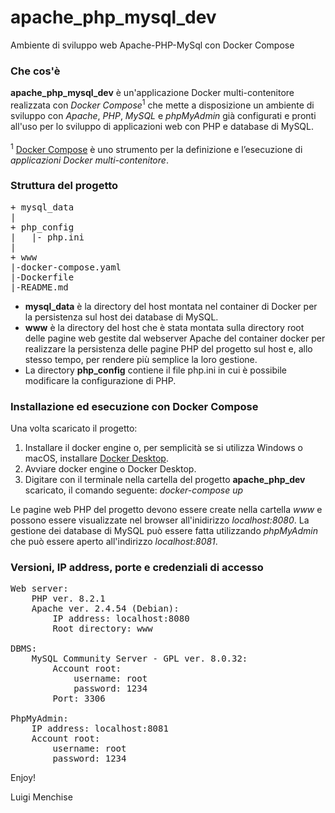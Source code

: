 # apache_php_mysql_dev
Ambiente di sviluppo web Apache-PHP-MySql con Docker Compose

### Che cos'è
**apache_php_mysql_dev** è un'applicazione Docker multi-contenitore realizzata con *Docker Compose*<sup>1</sup> che mette a disposizione un ambiente di sviluppo con *Apache*, *PHP*, *MySQL* e *phpMyAdmin* già configurati e pronti all'uso per lo sviluppo di applicazioni web con PHP e database di MySQL.<br><br>
<sup>1</sup> [Docker Compose](https://docs.docker.com/compose/) è uno strumento per la definizione e l’esecuzione di *applicazioni Docker multi-contenitore*.

### Struttura del progetto
<pre>
+ mysql_data
|
+ php_config
|   |- php.ini
|
+ www
|-docker-compose.yaml
|-Dockerfile
|-README.md
</pre>

- **mysql_data** è la directory del host montata nel container di Docker per la persistenza sul host dei database di MySQL.<br>
- **www** è la directory del host che è stata montata sulla directory root delle pagine web gestite dal webserver Apache del container docker per realizzare la persistenza delle pagine PHP del progetto sul host e, allo stesso tempo, per rendere più semplice la loro gestione.<br>
- La directory **php_config** contiene il file php.ini in cui è possibile modificare la configurazione di PHP.<br>

### Installazione ed esecuzione con Docker Compose
Una volta scaricato il progetto:
1) Installare il docker engine o, per semplicità se si utilizza Windows o macOS, installare [Docker Desktop](https://www.docker.com/products/docker-desktop/).
2) Avviare docker engine o Docker Desktop.
3) Digitare con il terminale nella cartella del progetto **apache_php_dev** scaricato, il comando seguente: *docker-compose up*

Le pagine web PHP del progetto devono essere create nella cartella *www* e possono essere visualizzate nel browser all'inidirizzo *localhost:8080*. La gestione dei database di MySQL può essere fatta utilizzando *phpMyAdmin* che può essere aperto all'indirizzo *localhost:8081*.

### Versioni, IP address, porte e credenziali di accesso
<pre>
Web server:
    PHP ver. 8.2.1
    Apache ver. 2.4.54 (Debian):
        IP address: localhost:8080
        Root directory: www
        
DBMS:    
    MySQL Community Server - GPL ver. 8.0.32:
        Account root:
            username: root
            password: 1234
        Port: 3306

PhpMyAdmin:
    IP address: localhost:8081
    Account root:
        username: root
        password: 1234
</pre>

Enjoy!

Luigi Menchise